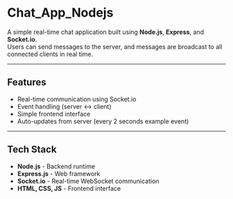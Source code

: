 # Chat_App_Nodejs

A simple real-time chat application built using **Node.js**, **Express**, and **Socket.io**.  
Users can send messages to the server, and messages are broadcast to all connected clients in real time.

---

## Features
- Real-time communication using Socket.io
- Event handling (server ↔ client)
- Simple frontend interface
- Auto-updates from server (every 2 seconds example event)

---

## Tech Stack
- **Node.js** - Backend runtime
- **Express.js** - Web framework
- **Socket.io** - Real-time WebSocket communication
- **HTML, CSS, JS** - Frontend interface


